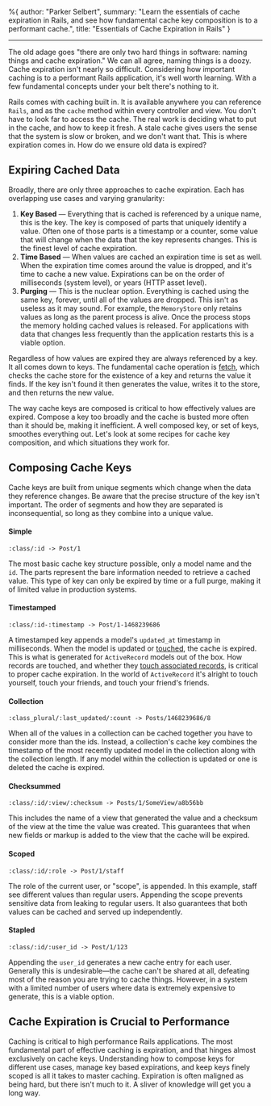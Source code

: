%{
  author: "Parker Selbert",
  summary: "Learn the essentials of cache expiration in Rails, and see how fundamental cache key composition is to a performant cache.",
  title: "Essentials of Cache Expiration in Rails"
}

---

The old adage goes "there are only two hard things in software: naming things
and cache expiration." We can all agree, naming things is a doozy. Cache
expiration isn't nearly so difficult. Considering how important caching is to a
performant Rails application, it's well worth learning. With a few fundamental
concepts under your belt there's nothing to it.

Rails comes with caching built in. It is available anywhere you can reference
`Rails`, and as the `cache` method within every controller and view. You don't
have to look far to access the cache. The real work is deciding what to put in
the cache, and how to keep it fresh. A stale cache gives users the sense that
the system is slow or broken, and we don't want that. This is where expiration
comes in. How do we ensure old data is expired?

## Expiring Cached Data

Broadly, there are only three approaches to cache expiration. Each has
overlapping use cases and varying granularity:

1. **Key Based** — Everything that is cached is referenced by a unique name,
   this is the key. The key is composed of parts that uniquely identify a value.
   Often one of those parts is a timestamp or a counter, some value that will
   change when the data that the key represents changes. This is the finest
   level of cache expiration.
2. **Time Based** — When values are cached an expiration time is set as well.
   When the expiration time comes around the value is dropped, and it's time to
   cache a new value. Expirations can be on the order of milliseconds (system
   level), or years (HTTP asset level).
3. **Purging** — This is the nuclear option. Everything is cached using the same
   key, forever, until all of the values are dropped. This isn't as useless as
   it may sound. For example, the `MemoryStore` only retains values as long as
   the parent process is alive. Once the process stops the memory holding cached
   values is released. For applications with data that changes less frequently
   than the application restarts this is a viable option.

Regardless of how values are expired they are always referenced by a key. It all
comes down to keys. The fundamental cache operation is [fetch][fetch], which
checks the cache store for the existence of a key and returns the value it
finds. If the key isn't found it then generates the value, writes it to the
store, and then returns the new value.

The way cache keys are composed is critical to how effectively values are
expired. Compose a key too broadly and the cache is busted more often than it
should be, making it inefficient. A well composed key, or set of keys, smoothes
everything out. Let's look at some recipes for cache key composition, and which
situations they work for.

## Composing Cache Keys

Cache keys are built from unique segments which change when the data they
reference changes. Be aware that the precise structure of the key isn't
important. The order of segments and how they are separated is inconsequential,
so long as they combine into a unique value.

#### Simple

`:class/:id -> Post/1`

The most basic cache key structure possible, only a model name and the `id`. The
parts represent the bare information needed to retrieve a cached value. This
type of key can only be expired by time or a full purge, making it of limited
value in production systems.

#### Timestamped

`:class/:id-:timestamp -> Post/1-1468239686`

A timestamped key appends a model's `updated_at` timestamp in milliseconds. When
the model is updated or [touched][touch], the cache is expired. This is what is
generated for `ActiveRecord` models out of the box. How records are touched, and
whether they [touch associated records][btt], is critical to proper cache
expiration. In the world of `ActiveRecord` it's alright to touch yourself, touch
your friends, and touch your friend's friends.

#### Collection

`:class_plural/:last_updated/:count -> Posts/1468239686/8`

When all of the values in a collection can be cached together you have to
consider more than the ids. Instead, a collection's cache key combines the
timestamp of the most recently updated model in the collection along with the
collection length. If any model within the collection is updated or one is
deleted the cache is expired.

#### Checksummed

`:class/:id/:view/:checksum -> Posts/1/SomeView/a8b56bb`

This includes the name of a view that generated the value and a checksum of the
view at the time the value was created. This guarantees that when new fields or
markup is added to the view that the cache will be expired.

#### Scoped

`:class/:id/:role -> Post/1/staff`

The role of the current user, or "scope", is appended. In this example, staff
see different values than regular users. Appending the scope prevents sensitive
data from leaking to regular users. It also guarantees that both values can be
cached and served up independently.

#### Stapled

`:class/:id/:user_id -> Post/1/123`

Appending the `user_id` generates a new cache entry for each user. Generally
this is undesirable—the cache can't be shared at all, defeating most of the
reason you are trying to cache things. However, in a system with a limited
number of users where data is extremely expensive to generate, this is a viable
option.

## Cache Expiration is Crucial to Performance

Caching is critical to high performance Rails applications. The most fundamental
part of effective caching is expiration, and that hinges almost exclusively on
cache keys. Understanding how to compose keys for different use cases, manage
key based expirations, and keep keys finely scoped is all it takes to master
caching. Expiration is often maligned as being hard, but there isn't much to it.
A sliver of knowledge will get you a long way.

[fetch]: http://www.rubydoc.info/github/sorentwo/readthis/master/Readthis/Cache#fetch-instance_method
[touch]: http://api.rubyonrails.org/classes/ActiveRecord/Persistence.html#method-i-touch
[btt]: http://api.rubyonrails.org/classes/ActiveRecord/Associations/ClassMethods.html#method-i-belongs_to
